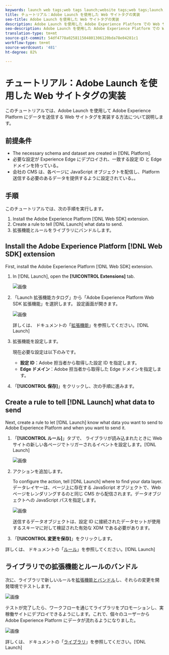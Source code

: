 ```yaml
---
keywords: launch web tags;web tags launch;website tags;web tags;launch;Launch
title: チュートリアル：Adobe Launch を使用した Web サイトタグの実装
seo-title: Adobe Launch を使用した Web サイトタグの実装
description: Adobe Launch を使用した Adobe Experience Platform での Web サイトタグの実装
seo-description: Adobe Launch を使用した Adobe Experience Platform での Web サイトタグの実装
translation-type: tm+mt
source-git-commit: 54df4778a025811504801306120bda78e04281c1
workflow-type: tm+mt
source-wordcount: '481'
ht-degree: 82%

---
```



# チュートリアル：Adobe Launch を使用した Web サイトタグの実装

このチュートリアルでは、Adobe Launch を使用して Adobe Experience Platform にデータを送信する Web サイトタグを実装する方法について説明します。

## 前提条件

* The necessary schema and dataset are created in [!DNL Platform].
* 必要な設定が Experience Edge にデプロイされ、一致する設定 ID と Edge ドメインを持っている。
* 会社の CMS は、各ページに JavaScript オブジェクトを配信し、Platform 送信する必要のあるデータを提供するように設定されている。。

## 手順

このチュートリアルでは、次の手順を実行します。

1. Install the Adobe Experience Platform [!DNL Web SDK] extension.
1. Create a rule to tell [!DNL Launch] what data to send.
1. 拡張機能とルールをライブラリにバンドルします。

## Install the Adobe Experience Platform [!DNL Web SDK] extension

First, install the Adobe Experience Platform [!DNL Web SDK] extension.

1. In [!DNL Launch], open the **[!UICONTROL Extensions]** tab.

   ![画像](assets/launch-overview.png)

1. 「Launch 拡張機能カタログ」から「Adobe Experience Platform Web SDK 拡張機能」を選択します。
設定画面が開きます。

   ![画像](assets/launch-extension-install.png)

   詳しくは、 ドキュメントの「[拡張機能](https://docs.adobe.com/content/help/ja-JP/launch/using/reference/manage-resources/extensions/overview.html)」を参照してください。[!DNL Launch]

1. 拡張機能を設定します。

   現在必要な設定は以下のみです。

   * **設定 ID**：Adobe 担当者から取得した設定 ID を指定します。
   * **Edge ドメイン**：Adobe 担当者から取得した Edge ドメインを指定します。

1. 「**[!UICONTROL 保存]**」をクリックし、次の手順に進みます。

## Create a rule to tell [!DNL Launch] what data to send

Next, create a rule to let [!DNL Launch] know what data you want to send to Adobe Experience Platform and when you want to send it.

1. 「**[!UICONTROL ルール]**」タブで、 ライブラリが読み込まれたときに Web サイトの新しい各ページでトリガーされるイベントを設定します。[!DNL Launch]

   ![画像](assets/launch-make-a-rule.png)

1. アクションを追加します。

   To configure the action, tell [!DNL Launch] where to find your data layer. データレイヤーは、ページ上に存在する JavaScript オブジェクトで、Web ページをレンダリングするのと同じ CMS から配信されます。データオブジェクトへの JavaScript パスを指定します。

   ![画像](assets/launch-add-aep-action.png)

   送信するデータオブジェクトは、設定 ID に接続されたデータセットが使用するスキーマに対して検証された有効な XDM である必要があります。

1. 「**[!UICONTROL 変更を保存]**」をクリックします。

詳しくは、 ドキュメントの「[ルール](https://docs.adobe.com/content/help/ja-JP/launch/using/reference/manage-resources/rules.html)」を参照してください。[!DNL Launch]

## ライブラリでの拡張機能とルールのバンドル

次に、ライブラリで新しいルールを[拡張機能とバンドル](https://docs.adobe.com/content/help/ja-JP/launch/using/reference/publish/overview.html)し、それらの変更を開発環境でテストします。

![画像](assets/launch-add-changes-to-library.png)

テストが完了したら、ワークフローを通じてライブラリをプロモーションし、実稼働サイトにデプロイできるようにします。これで、個々のユーザーから Adobe Experience Platform にデータが流れるようになりました。

![画像](assets/launch-promote-library.png)

詳しくは、 ドキュメントの「[ライブラリ](https://docs.adobe.com/content/help/ja-JP/launch/using/reference/publish/libraries.html)」を参照してください。[!DNL Launch]